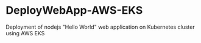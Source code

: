 # DeployWebApp-AWS-EKS
Deployment of nodejs "Hello World" web application on Kubernetes cluster using AWS EKS

